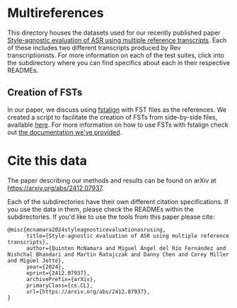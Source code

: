 # Multireferences

This directory houses the datasets used for our recently published paper [Style-agnostic evaluation of ASR using multiple reference transcripts](https://arxiv.org/abs/2412.07937). Each of these includes two different transcripts produced by Rev transcriptionists. For more information on each of the test suites, click into the subdirectory where you can find specifics about each in their respective READMEs.

## Creation of FSTs
In our paper, we discuss using [fstalign](https://github.com/revdotcom/fstalign/tree/develop) with FST files as the references. We created a script to facilitate the creation of FSTs from side-by-side files, available [here](https://github.com/revdotcom/fstalign/tree/develop/tools/sbs2fst.py). For more information on how to use FSTs with fstalign check out [the documentation we've provided](https://github.com/revdotcom/fstalign/blob/develop/tools/README.md).

# Cite this data
The paper describing our methods and results can be found on arXiv at https://arxiv.org/abs/2412.07937.

Each of the subdirectories have their own different citation specifications. If you use the data in them, please check the READMEs within the subdirectories.
If you'd like to use the tools from this paper please cite:
```
@misc{mcnamara2024styleagnosticevaluationasrusing,
      title={Style-agnostic evaluation of ASR using multiple reference transcripts}, 
      author={Quinten McNamara and Miguel Ángel del Río Fernández and Nishchal Bhandari and Martin Ratajczak and Danny Chen and Corey Miller and Migüel Jetté},
      year={2024},
      eprint={2412.07937},
      archivePrefix={arXiv},
      primaryClass={cs.CL},
      url={https://arxiv.org/abs/2412.07937}, 
}
```
